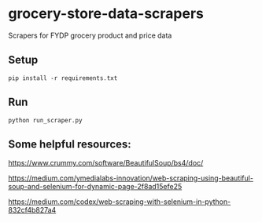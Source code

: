 # grocery-store-data-scrapers
Scrapers for FYDP grocery product and price data

## Setup
`pip install -r requirements.txt`

## Run 
`python run_scraper.py`

## Some helpful resources:

https://www.crummy.com/software/BeautifulSoup/bs4/doc/

https://medium.com/ymedialabs-innovation/web-scraping-using-beautiful-soup-and-selenium-for-dynamic-page-2f8ad15efe25

https://medium.com/codex/web-scraping-with-selenium-in-python-832cf4b827a4
